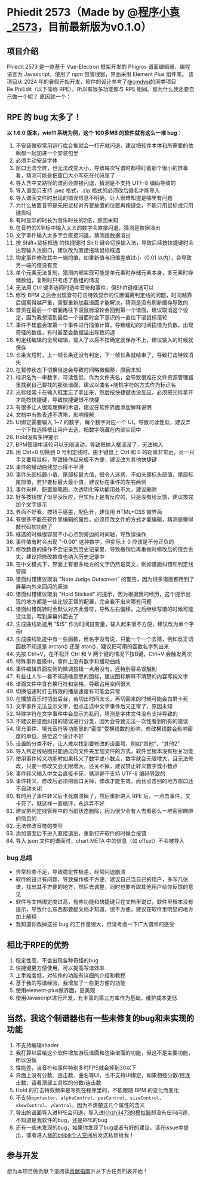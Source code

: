 # Phiedit 2573（Made by [@程序小袁_2573](https://space.bilibili.com/522248560)，目前最新版为v0.1.0）

## 项目介绍
Phiedit 2573 是一款基于 Vue-Electron 框架开发的 Phigros 谱面编辑器，编程语言为 Javascript，使用了 npm 包管理器，界面采用 Element Plus 组件库。
该项目从 2024 年的暑假开始开发，软件的设计参考了[@cmdysj](https://space.bilibili.com/252635690)的同类项目 Re:PhiEdit（以下简称 RPE），所以有很多功能都与 RPE 相同。那为什么我还要自己做一个呢？
原因就一个：

## RPE 的 bug 太多了！
**以 1.6.0 版本，win11 系统为例，这个 100多MB 的软件就有这么一堆 bug：**
1. 不安装微软常用运行库合集就会一打开就闪退，建议把软件本体和所需要的依赖都一起加进一个安装包里
2. 必须手动安装字体
3. 窗口无法全屏，也无法改变大小，导致每次写谱时都得盯着那个很小的屏幕看，猜测可能是把窗口大小写死在代码里了
4. 导入含中文路径的谱面会直接闪退，猜测是不支持 UTF-8 编码导致的
5. 导入谱面只支持 .pez 格式，.zip 格式的必须改后缀名才能导入
6. 导入谱面文件时出现的错误信息不明确，让人很难知道是哪里有问题
7. 为什么放置音符是先把鼠标对齐要放置的位置再按键盘，不能只用鼠标或只用键盘吗
8. 有时显示的时长为音乐时长的2倍，原因未知
9. 在音符的X坐标中输入太大的数字会直接闪退，猜测是数据溢出
10. 文字事件输入太多字会直接闪退，猜测是数据溢出
11. 按 Shift+鼠标框选 的快捷键时 Shift 键会切换输入法，导致后续按快捷键时会出现输入法窗口，建议改为直接拖动鼠标框选
12. 钩定事件修改其中一端的值，如果新值与旧值差值过小（0.01 以内），会导致另一端的值没有变
13. 单个元素无法复制，猜测内部实现可能是单元素时存储元素本身，多元素时存储数组，复制时只考虑了数组的情况
14. 无法用 Ctrl 键多选同时选中音符和事件，但Shift键框选可以
15. 修改 BPM 之后会出现音符打击特效显示的位置偏离判定线的问题，时间越靠后偏离得越严重，需要重新加载谱面才能解决，猜测是没有刷新缓存导致的
16. 首页在最后一个谱面再往下滚鼠标滚轮会回到第一个谱面，建议取消这个设定，因为我想滚到最后一个谱面时会下意识的一直往下滚鼠标滚轮
17. 事件不垫底会取第一个事件进行插值计算，导致缓动的时间插值为负数，出现奇怪的数值，有时甚至会数据溢出导致闪退
18. 判定线编辑的全局编辑，输入了以后不按确定就保存不上，建议输入的时候就保存
19. 长条太短时，上一帧长条还没有判定，下一帧长条就结束了，导致打击特效消失
20. 在暂停状态下切换倍速会导致时间略微偏移，原因未知
21. 标识名为一串数字，可读性低，作为文件夹名，会导致很难在文件资源管理器里找到自己要找的那张谱面，建议以曲名+随机字符的方式作为标识名
22. 光标经常卡在输入框里忘了拿出来，然后按快捷键也没反应，必须把光标拿开才能按快捷键，导致快捷键很不快捷
23. 有很多让人很难理解的术语，建议在软件界面添加解释说明
24. 文档中有些表述不清晰，影响理解
25. UI绑定需要输入 1~7 的数字，每个数字对应一个 UI，导致可读性低，建议弄一个下拉选择框让用户去选，把数字隐藏在内部实现中
26. Hold没有多押提示
27. BPM管理中滚轮可以无限滚动，导致把输入框滚没了，无法输入
28. 用 Ctrl+0 切换到 0 号判定线时，由于键盘上 Ctrl 和 0 的距离非常远，另一只手又要用鼠标，导致操作起来极不方便，建议改为其他快捷键
29. 事件的缓动曲线显示得不平滑
30. 事件头部标最小值，尾部标最大值，很令人迷惑，不如头部标头部值，尾部标尾部值，若非要标最大最小值，建议标在事件的左右两侧
31. 事件采样、配置缩略图、次透明化等功能用处不大，建议删除
32. 好多按钮按了似乎没反应，但实际上是有反应的，只是没有给反馈，建议按完加个文字提示
33. 界面不好看，按钮手感差，配色丑，建议用 HTML+CSS 做界面
34. 有很多不能在软件里编辑的属性，必须用改文件的方式才能编辑，猜测是懒得敲代码加功能了
35. 框选的时候很容易不小心点到旁边的时间轴，导致误操作
36. 事件值有时会出现 "-0.00" 这种数字，但实际上 0 应该是不分正负的
37. 修改数值的操作不会记录到历史记录里，导致撤销后再重做时修改后的值会丢失，建议把修改数值也纳入历史记录中
38. 在中文模式下，界面上有很多地方的文字仍然是英文，例如谱面纠错和判定线管理
39. 谱面纠错建议取消 "Note Judge Outscreen" 的警告，因为很多谱面都用到了屏幕内外来回闪的表演
40. 谱面纠错建议取消 "Hold Sticked" 的提示，因为根据我的经历，这个提示出现的地方都是一些比较正常的配置，完全看不出来哪有问题
41. 谱面纠错跳转时会默认对齐此音符，导致左右偏移，之后继续写谱的时候可能没注意，写到屏幕外面去了
42. 生成曲线轨迹用 "\$t\$" 作为时间自变量，输入起来很不方便，建议改为单个字母t
43. 生成曲线轨迹中有一些函数，但名字没有说，只能一个一个去猜，例如反正切函数不知道是 arctan() 还是 atan()，建议把可用的函数名字列出来
44. 先按 Ctrl+V，在不松开 Ctrl 和 V 两个键的情况下按B键，Ctrl+V 会触发两次
45. 特殊事件层级中，事件上没有数字和缓动曲线
46. 事件编辑界面左侧的微调按钮一点用没有，还特别容易误触到
47. 有些让人乍一看不知道啥意思的图标，建议图标解释不清楚的内容写纯文字
48. 谱面文件中含有换行符和空格，导致占用空间很大
49. 切换倍速时打击特效的播放速度有可能会异常
50. 在播放音乐时切出后台，若切出时间太长，再切回来的时候可能会白屏卡死
51. 文字事件无法显示文字，但点击选中文字事件后又正常了，原因未知
52. 特殊字符在文字事件中会显示为乱码，猜测是字体文件没有支持导致的
53. 不建议把谱面纠错的错误进行分类，因为会导致无法一次性看到所有的错误
54. 填充事件、填充音符等功能里的“密度”受横线数的影响，修改横线数会影响密度的单位，感觉这个设计不好
55. 设置的分类不好，让人难以找到要修改的设置项，例如“其他”、“其他2”
56. 导入判定线贴图只能通过向文件夹里加文件的方式，软件里根本没有相关功能
57. 使用事件转义功能时如果转义了数字或小数点，数字就会无限增大，且无法修改，只要一修改又会无限增大，还关不掉，建议禁止转义数字或小数点
58. 事件转义输入中文会直接卡死，猜测是不支持 UTF-8 编码导致的
59. 事件转义，修改后必须把窗口关掉，修改才能生效，而且点击别的地方窗口还不自动关闭
60. 有时用了事件转义后卡死崩溃掉了，然后重新进入 RPE 后，一点击事件，又卡死了，就这样一直循环，永远弄不好
61. 建议把判定线管理中的当前状态删除，因为很少会有人去看那么一堆密密麻麻的信息的
62. 无法修改音符的类型
63. 添加谱面后不进入直接退出，重新打开软件的时候会报错
64. 导入 json 文件的谱面时，chart.META 中的信息（如 offset）不会被导入

### bug 总结
- 异常检查不足，导致稳定性极差，经常闪退崩溃
- 软件的设计有问题，导致操作极不方便，建议自己当自己的用户，多写几张谱，找出其不方便的地方，然后去调整，同时也要听取其他用户给你反馈的意见
- 软件与文档绑定度过高，有些功能和快捷键只在文档里说过，软件里根本没有提示，导致什么东西都要翻文档才知道，很不方便，建议在软件里明显的地方加上解释
- 我知道你改掉这些 bug 的工作量很大，但请考虑一下广大谱师的感受


## 相比于RPE的优势
1. 稳定性高，不会出现各种奇怪的bug
2. 快捷键更方便使用，可以提高写谱效率
3. 上手难度低，对软件的功能有详细的介绍和教程
4. 基于我的写谱经验，我增加了一些更方便的功能
5. 使用element-plus做界面，更美观
6. 使用Javascript进行开发，有丰富的第三方库作为基础，维护成本更低

## 当然，我这个制谱器也有一些未修复的bug和未实现的功能
1. 不支持编辑shader
2. 我打算以后给这个软件增加游玩谱面和渲染谱面的功能，但这不是主要功能，所以没做
3. 性能差，当音符和事件特别多时FPS就会掉到30以下
4. 界面上没有分数、连击数、曲名等UI，也不支持UI绑定，如果想控分数/控连击数，请看顶部工具栏的分数/连击数
5. Hold 的打击特效频率是写死在程序里的，不能跟随 BPM 的变化而变化
6. 不支持`bpmfactor`、`alphaControl`、`posControl`、`sizeControl`、`skewControl`、`yControl`，因为不清楚这几个属性的含义
7. 导出的谱面导入进RPE会闪退，导入进[lchzh3473的模拟器](https://lchzh3473.github.io/sim-phi/)却没有任何问题，不知道是我软件的bug，还是RPE的bug
8. 还有一些未发现的bug，如果你发现了bug或者有好的建议，请在issue中提出，或者进入[我的bilibili个人空间](https://space.bilibili.com/522248560)后发送私信给我！

## 参与开发  
想为本项目做贡献？请阅读[贡献指南](CONTRIBUTING.md)并从下方任务列表开始！

<!-- lchzh3473，cmdysj，XSilence_10231，大佬们能不能不要拉黑我啊，啊啊啊呜呜呜，球球了~ -->